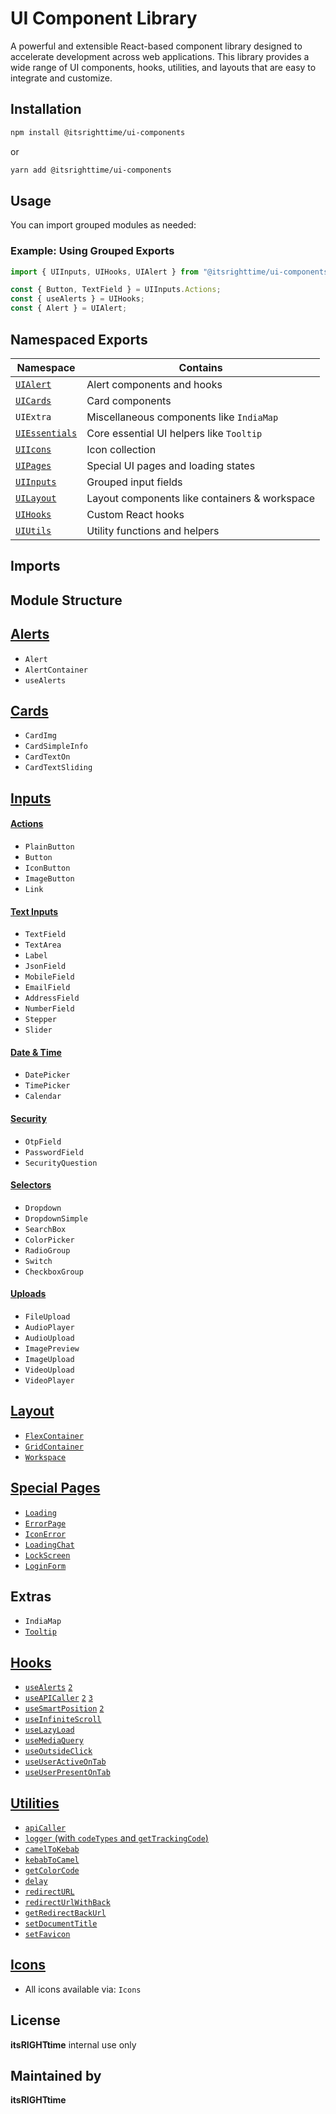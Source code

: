 # UI Component Library

A powerful and extensible React-based component library designed to accelerate development across web applications. This library provides a wide range of UI components, hooks, utilities, and layouts that are easy to integrate and customize.

## Installation

```bash
npm install @itsrighttime/ui-components
```

or

```bash
yarn add @itsrighttime/ui-components
```

## Usage

You can import grouped modules as needed:

### Example: Using Grouped Exports

```js
import { UIInputs, UIHooks, UIAlert } from "@itsrighttime/ui-components";

const { Button, TextField } = UIInputs.Actions;
const { useAlerts } = UIHooks;
const { Alert } = UIAlert;
```

## Namespaced Exports

| Namespace                             | Contains                                      |
| ------------------------------------- | --------------------------------------------- |
| [`UIAlert`](./docs/alert.md)          | Alert components and hooks                    |
| [`UICards`](./docs/cards.md)          | Card components                               |
| `UIExtra`                             | Miscellaneous components like `IndiaMap`      |
| [`UIEssentials`](./docs/essential.md) | Core essential UI helpers like `Tooltip`      |
| [`UIIcons`](./docs/icons.md)          | Icon collection                               |
| [`UIPages`](./docs/pages.md)          | Special UI pages and loading states           |
| [`UIInputs`](./docs/input.md)         | Grouped input fields                          |
| [`UILayout`](./docs/layout.md)        | Layout components like containers & workspace |
| [`UIHooks`](./docs/hooks.md)          | Custom React hooks                            |
| [`UIUtils`](./docs/utils.md)          | Utility functions and helpers                 |

## Imports

## Module Structure

## [Alerts](./docs/alert.md)

- `Alert`
- `AlertContainer`
- `useAlerts`

## [Cards](./docs/cards.md)

- `CardImg`
- `CardSimpleInfo`
- `CardTextOn`
- `CardTextSliding`

## [Inputs](./docs/input.md)

#### [Actions](./docs/input/actions.md)

- `PlainButton`
- `Button`
- `IconButton`
- `ImageButton`
- `Link`

#### [Text Inputs](./docs/text-inputs.md)

- `TextField`
- `TextArea`
- `Label`
- `JsonField`
- `MobileField`
- `EmailField`
- `AddressField`
- `NumberField`
- `Stepper`
- `Slider`

#### [Date & Time](./docs/input/date-time.md)

- `DatePicker`
- `TimePicker`
- `Calendar`

#### [Security](./docs/input/sequrity-question.md)

- `OtpField`
- `PasswordField`
- `SecurityQuestion`

#### [Selectors](./docs/input/selectors.md)

- `Dropdown`
- `DropdownSimple`
- `SearchBox`
- `ColorPicker`
- `RadioGroup`
- `Switch`
- `CheckboxGroup`

#### [Uploads](./docs/uploads.md)

- `FileUpload`
- `AudioPlayer`
- `AudioUpload`
- `ImagePreview`
- `ImageUpload`
- `VideoUpload`
- `VideoPlayer`

## [Layout](./docs/layout.md)

- [`FlexContainer`](./docs/container.md#flexcontainer)
- [`GridContainer`](./docs/container.md#gridcontainer)
- [`Workspace`](./docs/layout.md#workspace-component--usage-guide)

## [Special Pages](./docs/pages.md)

- [`Loading`](./docs/pages.md#loading-component)
- [`ErrorPage`](./docs/pages.md#errorpage-component)
- [`IconError`](./docs/pages.md#iconerror-component)
- [`LoadingChat`](./docs/pages.md#loadingchat-component)
- [`LockScreen`](./docs/pages.md#lockscreen)
- [`LoginForm`](./docs/pages.md#loginform)

## Extras

- `IndiaMap`
- [`Tooltip`](./docs/essential.md#tooltip--smart-cursor-following-tooltip)

## [Hooks](./docs/hooks.md)

- [`useAlerts`](./docs/hooks.md#6-usealerts--manage-alert-queue) [`2`](./docs/alert.md)
- [`useAPICaller`](./docs/hooks.md#7-useapicaller--easy-api-requests-with-lifecycle-management) [`2`](./docs/api.md#useapi-react-hook-for-auto-fetching) [`3`](./docs/hooks/useApiCaller.md)
- [`useSmartPosition`](./docs/hooks.md#8-usesmartposition--dynamic-popuptooltip-positioning) [`2`](./docs/hooks/useSmartPosition.md)
- [`useInfiniteScroll`](./docs/hooks.md#9-useinfinitescroll--paginated-scroll-window-with-smart-restore)
- [`useLazyLoad`](./docs/hooks.md#1-uselazyloadref)
- [`useMediaQuery`](./docs/hooks.md#2-usemediaquerybreakpoint)
- [`useOutsideClick`](./docs/hooks.md#3-useoutsideclickref-handler)
- [`useUserActiveOnTab`](./docs/hooks.md#4-useuseractiveontabtimeoutinminutes)
- [`useUserPresentOnTab`](./docs/hooks.md#5-useuserpresentontab-onfocus-onblur-)

## [Utilities](./docs/utils.md)

- [`apiCaller`](./docs/api.md)
- [`logger` (with `codeTypes` and `getTrackingCode`)](./docs/logger.md)
- [`camelToKebab`](./docs/utils.md#cameltokebabstr)
- [`kebabToCamel`](./docs/utils.md#kebabtocamelstr)
- [`getColorCode`](./docs/utils.md#getcolorcodecolorname)
- [`delay`](./docs/utils.md#delayms)
- [`redirectURL`](./docs/utils.md#redirecturltarget)
- [`redirectUrlWithBack`](./docs/utils.md#redirecttourlwithback-to-from-)
- [`getRedirectBackUrl`](./docs/utils.md#getredirectbackurlurl)
- [`setDocumentTitle`](./docs/utils.md#setdocumenttitletitle)
- [`setFavicon`](./docs/utils.md#setfaviconlogoname-extension--png)

## [Icons](./docs/icons.md)

- All icons available via: `Icons`

## License

**itsRIGHTtime** internal use only

## Maintained by

**itsRIGHTtime**
